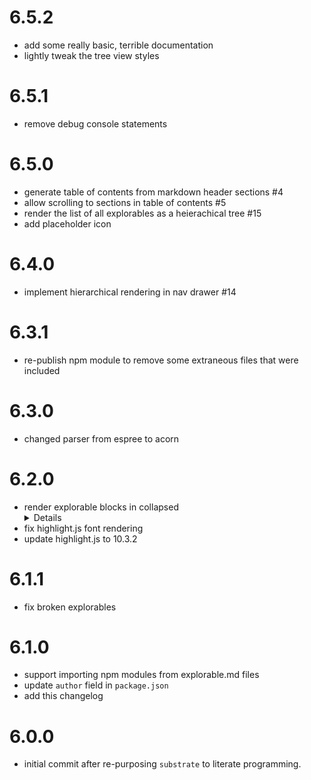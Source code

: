 # 6.5.2
* add some really basic, terrible documentation
* lightly tweak the tree view styles


# 6.5.1
* remove debug console statements


# 6.5.0
* generate table of contents from markdown header sections #4
* allow scrolling to sections in table of contents #5
* render the list of all explorables as a heierachical tree #15
* add placeholder icon


# 6.4.0
* implement hierarchical rendering in nav drawer #14


# 6.3.1
* re-publish npm module to remove some extraneous files that were included


# 6.3.0
* changed parser from espree to acorn


# 6.2.0
* render explorable blocks in collapsed <details> elements
* fix highlight.js font rendering
* update highlight.js to 10.3.2


# 6.1.1
* fix broken explorables


# 6.1.0
* support importing npm modules from explorable.md files
* update `author` field in `package.json`
* add this changelog


# 6.0.0
* initial commit after re-purposing `substrate` to literate programming.
